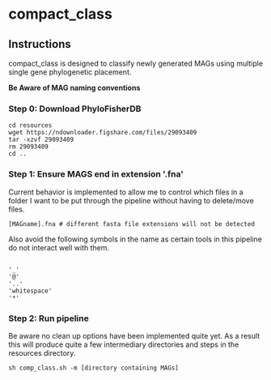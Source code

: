 # compact_class

## Instructions

compact_class is designed to classify newly generated MAGs using multiple single gene phylogenetic placement. 

**Be Aware of MAG naming conventions** 

### Step 0: Download PhyloFisherDB

```
cd resources
wget https://ndownloader.figshare.com/files/29093409
tar -xzvf 29093409
rm 29093409
cd ..
```

### Step 1: Ensure MAGS end in extension '.fna'

Current behavior is implemented to allow me to control which files in a folder I want to be put through the pipeline without having to delete/move files. 

```
[MAGname].fna # different fasta file extensions will not be detected 
```

Also avoid the following symbols in the name as certain tools in this pipeline do not interact well with them.

```

'_'
'@'
'..'
'whitespace'
'*'

```

### Step 2: Run pipeline

Be aware no clean up options have been implemented quite yet. As a result this will produce quite a few intermediary directories and steps in the resources directory.

```
sh comp_class.sh -m [directory containing MAGs]
```
